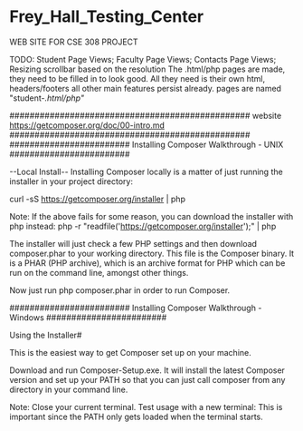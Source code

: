 # Frey_Hall_Testing_Center

WEB SITE FOR CSE 308 PROJECT

TODO:
Student Page Views;
Faculty Page Views;
Contacts Page Views;
Resizing scrollbar based on the resolution
The .html/php pages are made, they need to be filled in to look good.
All they need is their own html, headers/footers all other main features persist already.
pages are named "student-*.html/php"*


################################################ website https://getcomposer.org/doc/00-intro.md ################################################
######################## Installing Composer Walkthrough  - UNIX ########################

--Local Install--
Installing Composer locally is a matter of just running the installer in your project directory:

curl -sS https://getcomposer.org/installer | php

Note: If the above fails for some reason, you can download the installer with php instead:
php -r "readfile('https://getcomposer.org/installer');" | php

The installer will just check a few PHP settings and then download composer.phar to your working directory. This file is the Composer binary. It is a PHAR (PHP archive), which is an archive format for PHP which can be run on the command line, amongst other things.

Now just run php composer.phar in order to run Composer.

######################## Installing Composer Walkthrough  - Windows ########################

Using the Installer#

This is the easiest way to get Composer set up on your machine.

Download and run Composer-Setup.exe. It will install the latest Composer version and set up your PATH so that you can just call composer from any directory in your command line.

Note: Close your current terminal. Test usage with a new terminal: This is important since the PATH only gets loaded when the terminal starts.
